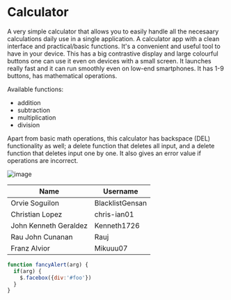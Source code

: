 # Calculator

A very simple calculator  that allows you to easily handle all the necesaary calculations daily use in a single application. A calculator app with a clean interface and practical/basic functions. It's a convenient and useful tool to have in your device. This has a big contrastive display and large colourful buttons one can use it even on devices with a small screen. It launches really fast and it can run smoothly even on low-end smartphones. It has 1-9 buttons, has mathematical operations.

Available functions:
- addition
- subtraction
- multiplication
- division

Apart from basic math operations, this calculator has backspace (DEL) functionality as well; a delete function that deletes all input, and a delete function that deletes input one by one.
It also gives an error value if operations are incorrect.

![image](https://user-images.githubusercontent.com/84701104/125041605-83412680-e0cb-11eb-9ee0-685b00b973bb.png)

Name | Username
------------ | -------------
Orvie Soguilon | BlacklistGensan
Christian Lopez | chris-ian01
John Kenneth Geraldez | Kenneth1726
Rau John Cunanan| Rauj
Franz Alvior | Mikuuu07
```javascript
function fancyAlert(arg) {
  if(arg) {
    $.facebox({div:'#foo'})
  }
}
```
